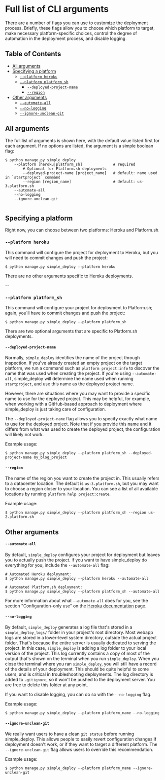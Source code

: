 Full list of CLI arguments
===

There are a number of flags you can use to customize the deployment process. Briefly, these flags allow you to choose which platform to target, make necessary platform-specific choices, control the degree of automation in the deployment process, and disable logging.

Table of Contents
---

- [All arguments](#all-arguments)
- [Specifying a platform](#specifying-a-platform)
    - [`--platform heroku`](#--platform-heroku)
    - [`--platform platform_sh`](--#platform-platform-sh)
        - [`--deployed-project-name`](#--deployed-project-name) 
        - [`--region`](#--region)
- [Other arguments](#other-arguments)
    - [`--automate-all`](#--automate-all)
    - [`--no-logging`](#--no-logging)
    - [`--ignore-unclean-git`](#--ignore-unclean-git)

All arguments
---

The full list of arguments is shown here, with the default value listed first for each argument. If no options are listed, the argument is a simple boolean flag:

```
$ python manage.py simple_deploy
    --platform [heroku|platform_sh]              # required
        # Optional for Platform.sh deployments
        --deployed-project-name [project_name]   # default: name used in `startproject` command
        --region [region_name]                   # default: us-3.platform.sh
    --automate-all
    --no-logging
    --ignore-unclean-git
    
```

Specifying a platform
---

Right now, you can choose between two platforms: Heroku and Platform.sh.

### `--platform heroku`

This command will configure the project for deployment to Heroku, but you will need to commit changes and push the project:

```
$ python manage.py simple_deploy --platform heroku
```

There are no other arguments specific to Heroku deployments.

--

### `--platform platform_sh`

This command will configure your project for deployment to Platform.sh; again, you'll have to commit changes and push the project:

```
$ python manage.py simple_deploy --platform platform_sh
```

There are two optional arguments that are specific to Platform.sh deployments.

#### `--deployed-project-name`

Normally, `simple_deploy` identifies the name of the project through inspection. If you've already created an empty project on the target platform, we run a command such as `platform project:info` to discover the name that was used when creating the project. If you're using `--automate-all`, simple_deploy will determine the name used when running `startproject`, and use this name as the deployed project name.

However, there are situations where you may want to provide a specific name to use for the deployed project. This may be helpful, for example, when working with a GitHub-based approach to deployment where simple_deploy is just taking care of configuration.

The `--deployed-project-name` flag allows you to specify exactly what name to use for the deployed project. Note that if you provide this name and it differs from what was used to create the deployed project, the configuration will likely not work.

Example usage:

```
$ python manage.py simple_deploy --platform platform_sh --deployed-project-name my_blog_project
```

#### `--region`

The name of the region you want to create the project in. This usually refers to a datacenter location. The default is `us-3.platform.sh`, but you may want to choose a region closer to your location. You can see a list of all available locations by running `platform help project:create`.

Example usage:

```
$ python manage.py simple_deploy --platform platform_sh --region us-2.platform.sh
```


Other arguments
---

#### `--automate-all`

By default, `simple_deploy` configures your project for deployment but leaves you to actually push the project. If you want to have simple_deploy do everything for you, include the `--automate-all` flag:

```
# Automated Heroku deployment:
$ python manage.py simple_deploy --platform heroku --automate-all

# Automated Platform.sh deployment:
$ python manage.py simple_deploy --platform platform_sh --automate-all
```

For more information about what `--automate-all` does for you, see the section "Configuration-only use" on the [Heroku documentation](heroku_deployments.md) page.

#### `--no-logging`

By default, `simple_deploy` generates a log file that's stored in a `simple_deploy_logs/` folder in your project's root directory. Most webapp logs are stored in a lower-level system directory, outside the actual project folder. That's because the entire server is usually dedicated to serving the project. In this case, `simple_deploy` is adding a log folder to your local version of the project. This log currently contains a copy of most of the output that's shown on the terminal when you run `simple_deploy`. When you close the terminal where you ran `simple_deploy`, you will still have a record of the details of your deployment. This should be quite helpful to some users, and is critical in troubleshooting deployments. The log directory is added to `.gitignore`, so it won't be pushed to the deployment server. You are free to delete this folder at any point.

If you want to disable logging, you can do so with the `--no-logging` flag.

Example usage:

```
$ python manage.py simple_deploy --platform platform_name --no-logging
```

#### `--ignore-unclean-git`

We really want users to have a clean `git status` before running simple_deploy. This allows people to easily revert configuration changes if deployment doesn't work, or if they want to target a different platform. The `--ignore-unclean-git` flag allows users to override this recommendation.

Example usage:

```
$ python manage.py simple_deploy --platform platform_name --ignore-unclean-git
```
